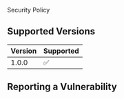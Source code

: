 Security Policy

## Supported Versions

| Version | Supported |
| ------- | --------- |
|  1.0.0  | ✅        |

## Reporting a Vulnerability
